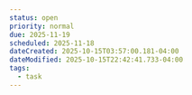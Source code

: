```yaml
---
status: open
priority: normal
due: 2025-11-19
scheduled: 2025-11-18
dateCreated: 2025-10-15T03:57:00.181-04:00
dateModified: 2025-10-15T22:42:41.733-04:00
tags:
  - task
---
```


